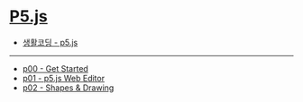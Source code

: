 # [P5.js](https://p5js.org/)
- [생활코딩 - p5.js](https://opentutorials.org/course/4659)

---

- [p00 - Get Started](./p5/p00.md) 
- [p01 - p5.js Web Editor](./p5/p01.md) 
- [p02 - Shapes & Drawing](./p5/p02.md) 

